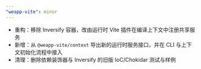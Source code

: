 ```yaml
---
"weapp-vite": minor
---
```


- 重构：移除 Inversify 容器，改由运行时 Vite 插件在编译上下文中注册共享服务
- 新增：从 `@weapp-vite/context` 导出新的运行时服务接口，并在 CLI 与上下文初始化流程中接入
- 清理：删除依赖装饰器与 Inversify 的旧版 IoC/Chokidar 测试与样例
